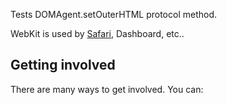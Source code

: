 Tests DOMAgent.setOuterHTML protocol method.

WebKit is used by [Safari](http://www.apple.com/safari/), Dashboard, etc..

Getting involved
----------------

There are many ways to get involved. You can:

